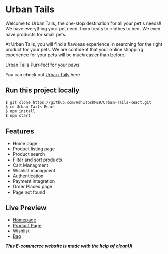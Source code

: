 # Urban Tails

Welcome to Urban Tails, the one-stop destination for all your pet's needs!!
We have everything your pet need, from treats to clothes to bed.
We even have products for small pets.

At Urban Tails, you will find a flawless experience in searching for the right product for your pets. We are confident that your online shopping experience for your pets will be much easier than before.

Urban Tails Purr-fect for your paws.

You can check out [Urban Tails](https://urban-tails-react.netlify.app/) here

## Run this project locally

```
$ git clone https://github.com/AshutoshM29/Urban-Tails-React.git
$ cd Urban-Tails-React
$ npm install
$ npm start
```

## Features
- Home page
- Product listing page
-  Product search
- Filter and sort products
- Cart Managment
- Wishlist managment
- Authentication
- Payment integration
- Order Placed page
- Page not found

## Live Preview

- [Homepage](https://urban-tails-react.netlify.app/Homepage)
- [Product Page](https://urban-tails-react.netlify.app/Product)
- [Wishlist](https://urban-tails-react.netlify.app/Wishlist)
- [Bag](https://urban-tails-react.netlify.app/Cart)


***This E-commerce website is made with the help of [cleanUI](https://clean-ui.netlify.app/)***
